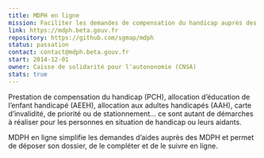 ```yaml
---
title: MDPH en ligne
mission: Faciliter les demandes de compensation du handicap auprès des MDPH
link: https://mdph.beta.gouv.fr
repository: https://github.com/sgmap/mdph
status: passation
contact: contact@mdph.beta.gouv.fr
start: 2014-12-01
owner: Caisse de solidarité pour l'autononomie (CNSA)
stats: true
---
```


Prestation de compensation du handicap (PCH), allocation d’éducation de l’enfant handicapé (AEEH), allocation aux adultes handicapés (AAH), carte d’invalidité, de priorité ou de stationnement… ce sont autant de démarches à réaliser pour les personnes en situation de handicap ou leurs aidants.


MDPH en ligne simplifie les demandes d’aides auprès des MDPH et permet de déposer son dossier, de le compléter et de le suivre en ligne.
